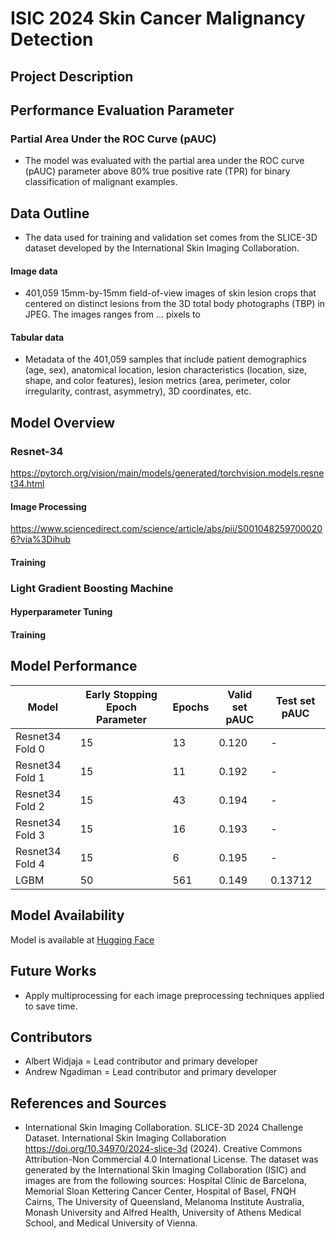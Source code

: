 # ISIC 2024 Skin Cancer Malignancy Detection

## Project Description

## Performance Evaluation Parameter

### Partial Area Under the ROC Curve (pAUC)
- The model was evaluated with the partial area under the ROC curve (pAUC) parameter above 80% true positive rate (TPR) for binary classification of malignant examples.

## Data Outline
- The data used for training and validation set comes from the SLICE-3D dataset developed by the International Skin Imaging Collaboration.

#### Image data

- 401,059 15mm-by-15mm field-of-view images of skin lesion crops that centered on distinct lesions from the 3D total body photographs (TBP) in JPEG. The images ranges from ... pixels to 

#### Tabular data

- Metadata of the 401,059 samples that include patient demographics (age, sex), anatomical location, lesion characteristics (location, size, shape, and color features), lesion metrics (area, perimeter, color irregularity, contrast, asymmetry), 3D coordinates, etc. 

## Model Overview

### Resnet-34

https://pytorch.org/vision/main/models/generated/torchvision.models.resnet34.html

#### Image Processing

https://www.sciencedirect.com/science/article/abs/pii/S0010482597000206?via%3Dihub 

#### Training 

### Light Gradient Boosting Machine

#### Hyperparameter Tuning 

#### Training

## Model Performance 

| **Model** | **Early Stopping Epoch Parameter** | **Epochs** | **Valid set pAUC** | **Test set pAUC** |
|------------------|-------------------------------|------------|-------------------|-----------------|
| Resnet34 Fold 0         | 15  | 13        | 0.120          | -    |
| Resnet34 Fold 1         | 15  | 11        | 0.192          | -    |
| Resnet34 Fold 2         | 15  | 43        | 0.194          | -    |
| Resnet34 Fold 3         | 15  | 16        | 0.193          | -    |
| Resnet34 Fold 4         | 15  | 6        | 0.195          | -    |
| LGBM         | 50  | 561        | 0.149          |  0.13712   |

## Model Availability

Model is available at [Hugging Face](https://huggingface.co/albertw1706/resnet34_skin_cancer_malignancy_detection)

## Future Works
- Apply multiprocessing for each image preprocessing techniques applied to save time. 

## Contributors
- Albert Widjaja = Lead contributor and primary developer
- Andrew Ngadiman = Lead contributor and primary developer

## References and Sources

- International Skin Imaging Collaboration. SLICE-3D 2024 Challenge Dataset. International Skin Imaging Collaboration https://doi.org/10.34970/2024-slice-3d (2024). Creative Commons Attribution-Non Commercial 4.0 International License. The dataset was generated by the International Skin Imaging Collaboration (ISIC) and images are from the following sources: Hospital Clínic de Barcelona, Memorial Sloan Kettering Cancer Center, Hospital of Basel, FNQH Cairns, The University of Queensland, Melanoma Institute Australia, Monash University and Alfred Health, University of Athens Medical School, and Medical University of Vienna.
